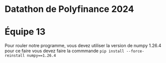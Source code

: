 # Datathon de Polyfinance 2024
# Équipe 13
Pour rouler notre programme, vous devez utiliser la version de numpy 1.26.4 pour ce faire vous devez faire la commmande `pip install --force-reinstall numpy==1.26.4`